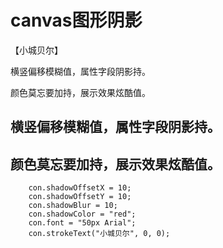 # canvas图形阴影
【小城贝尔】

横竖偏移模糊值，属性字段阴影持。

颜色莫忘要加持，展示效果炫酷值。

## 横竖偏移模糊值，属性字段阴影持。

## 颜色莫忘要加持，展示效果炫酷值。


        con.shadowOffsetX = 10;
        con.shadowOffsetY = 10;
        con.shadowBlur = 10;
        con.shadowColor = "red";
        con.font = "50px Arial";
        con.strokeText("小城贝尔", 0, 0);